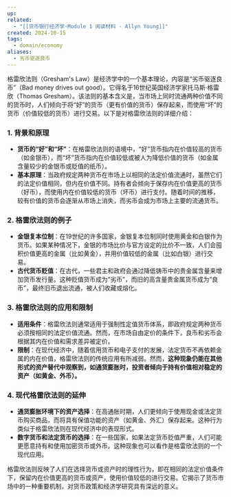 ```yaml
---
up: 
related:
  - "[[货币银行经济学-Module 1 阅读材料 - Allyn Young]]"
created: 2024-10-15
tags:
  - domain/economy
aliases:
  - 劣币驱逐良币
---
```


格雷欣法则（Gresham's Law）是经济学中的一个基本理论，内容是“劣币驱逐良币”（Bad money drives out good）。它得名于16世纪英国经济学家托马斯·格雷欣（Thomas Gresham）。该法则的基本含义是，当市场上同时流通两种价值不同的货币时，人们倾向于将“好”的货币（更有价值的货币）保存起来，而使用“坏”的货币（价值较低的货币）进行交易。以下是对格雷欣法则的详细介绍：

### 1. 背景和原理
   - **货币的“好”和“坏”**：在格雷欣法则的语境中，“好”货币指内在价值较高的货币（如金银币），而“坏”货币指内在价值较低或被人为降低价值的货币（如金属含量较少的金银币或贬值的纸币）。
   - **基本原理**：当政府规定两种货币在市场上以相同的法定价值流通时，虽然它们的法定价值相同，但内在价值不同。持有者会倾向于保存内在价值更高的货币（好币），而使用内在价值较低的货币（坏币）进行支付。随着时间的推移，较有价值的货币会逐渐从市场上消失，而劣币会成为市场上主要的流通货币。

### 2. 格雷欣法则的例子
   - **金银复本位制**：在19世纪的许多国家，金银复本位制同时使用黄金和白银作为货币。如果某种情况下，金银的市场比价与官方设定的比价不一致，人们会囤积价值更高的金属（比如黄金），并用价值较低的金属（比如白银）进行交易。
   - **古代货币贬值**：在古代，一些君主和政府会通过降低铸币中的贵金属含量来增加货币发行量。这种贬值货币成为“劣币”，而旧的高含量贵金属货币成为“良币”，最终旧币退出流通，被人们收藏或熔化。

### 3. 格雷欣法则的应用和限制
   - **适用条件**：格雷欣法则通常适用于强制性定值货币体系，即政府规定两种货币必须按相同的法定价值流通。然而，在市场自由定价的条件下，良币和劣币会根据其内在价值和需求差异被定价。
   - **限制**：在现代经济中，随着信用货币和电子支付的发展，法定货币不再依赖金属的内在价值，格雷欣法则的传统应用有所减弱。然而，**这种现象仍能在其他形式的资产替代中观察到，如通货膨胀时，投资者倾向于持有价值相对稳定的资产（如黄金、外币）。**

### 4. 现代格雷欣法则的延伸
   - **通货膨胀环境下的资产选择**：在高通胀时期，人们更倾向于使用现金或法定货币购买商品，而将具有保值功能的资产（如黄金、外汇）保存起来。这种行为类似于格雷欣法则在现代经济中的表现形式。
   - **数字货币和法定货币的选择**：在一些国家，如果法定货币贬值严重，人们可能更愿意持有和使用加密货币或外币。这种现象也可以看作是格雷欣法则的一个现代应用。

格雷欣法则反映了人们在选择货币或资产时的理性行为，即在相同的法定价值条件下，保留内在价值更高的货币或资产，使用价值较低的进行交易。它揭示了货币市场中的一种重要机制，对货币政策和经济学研究具有深远的意义。